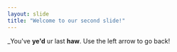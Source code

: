 ```yaml
---
layout: slide
title: "Welcome to our second slide!"
---
```

_You've __ye'd__ ur last __haw__.
Use the left arrow to go back!
